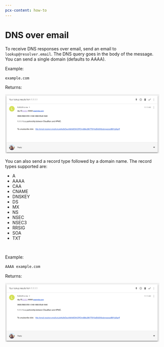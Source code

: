 ```yaml
---
pcx-content: how-to
---
```


# DNS over email

To receive DNS responses over email, send an email to `lookup@resolver.email`. The DNS query goes in the body of the message. You can send a single domain (defaults to AAAA).

Example:

```txt
example.com
```

Returns:

<div class="full-img">

![DNS-over-email](../static/dns-over-email.png)

</div>

You can also send a record type followed by a domain name. The record types supported are:

* A
* AAAA
* CAA
* CNAME
* DNSKEY
* DS
* MX
* NS
* NSEC
* NSEC3
* RRSIG
* SOA
* TXT

<br/>

Example:

```txt
AAAA example.com
```

Returns:

<div class="full-img">

![DNS-over-email](../static/dns-over-email.png)

</div>
